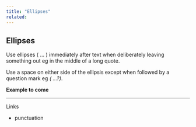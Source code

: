 ```yaml
---
title: "Ellipses"
related:
---
```


## Ellipses

Use ellipses ( ... ) immediately after text when deliberately leaving something out eg in the middle of a long quote.

Use a space on either side of the ellipsis except when followed by a question mark eg *( …?)*.

**Example to come**

---

Links

- punctuation

